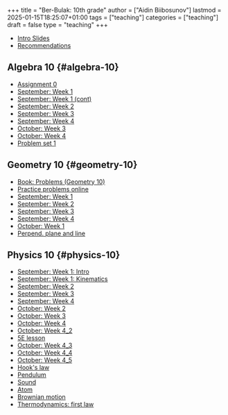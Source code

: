 +++
title = "Ber-Bulak: 10th grade"
author = ["Aidin Biibosunov"]
lastmod = 2025-01-15T18:25:07+01:00
tags = ["teaching"]
categories = ["teaching"]
draft = false
type = "teaching"
+++

-   [Intro Slides](/reveal_js_talks/intro_me/intro.html)
-   [Recommendations](/html_files/recommendations.html)


## Algebra 10 {#algebra-10}

-   [Assignment 0](/pdf_files/berbulak/algebra_8/assignments/week1_asst0.html)
-   [September: Week 1](/pdf_files/berbulak/algebra_8/assignments/week1_lesson1.html)
-   [September: Week 1 (cont)](/pdf_files/berbulak/algebra_10/assignments/week1_lesson2.html)
-   [September: Week 2](/pdf_files/berbulak/algebra_10/assignments/algebra10_week2.html)
-   [September: Week 3](/pdf_files/berbulak/algebra_10/assignments/algebra10_week3.html)
-   [September: Week 4](/pdf_files/berbulak/algebra_10/assignments/algebra10_week4.html)
-   [October: Week 3](/pdf_files/berbulak/algebra_10/assignments/algebra10_week7.html)
-   [October: Week 4](/pdf_files/berbulak/algebra_10/assignments/algebra10_week8.html)
-   [Problem set 1](/pdf_files/berbulak/algebra_10/assignments/algebra10_PS1.html)


## Geometry 10 {#geometry-10}

-   [Book: Problems (Geometry 10)](https://www.dropbox.com/scl/fi/yhc6646pq2bcw3gniazaa/geom10_problems.pdf?rlkey=69monz9eoaw18y6mo0zhj4put&st=u9h4je0m&dl=0)
-   [Practice problems online](https://www.yaklass.ru/p/geometria/10-klass)
-   [September: Week 1](/pdf_files/berbulak/geometry_10/geom10_week1_lesson1.html)
-   [September: Week 2](/pdf_files/berbulak/geometry_10/geometry10_week2.html)
-   [September: Week 3](/pdf_files/berbulak/geometry_10/geometry10_week3.html)
-   [September: Week 4](/pdf_files/berbulak/geometry_10/geometry10_week4.html)
-   [October: Week 1](/pdf_files/berbulak/geometry_10/geometry10_week5.html)
-   [Perpend. plane and line](/pdf_files/berbulak/geometry_10/geometry10_perpend_plane_line.html)


## Physics 10 {#physics-10}

-   [September: Week 1: Intro](/pdf_files/berbulak/physics_10/week1_intro.pdf)
-   [September: Week 1: Kinematics](/pdf_files/berbulak/physics_10/physics10_week1_lesson1.html)
-   [September: Week 2](/pdf_files/berbulak/physics_10/physics10_week2.html)
-   [September: Week 3](/pdf_files/berbulak/physics_10/physics10_week3.html)
-   [September: Week 4](/pdf_files/berbulak/physics_10/physics10_week4.html)
-   [October: Week 2](/pdf_files/berbulak/physics_10/physics10_week7.html)
-   [October: Week 3](/pdf_files/berbulak/physics_10/physics10_week7_2.html)
-   [October: Week 4](/pdf_files/berbulak/physics_10/physics10_week8.html)
-   [October: Week 4_2](/pdf_files/berbulak/physics_10/physics10_week9.html)
-   [5E lesson](/pdf_files/berbulak/physics_10/physics10_5E.html)
-   [October: Week 4_3](/pdf_files/berbulak/physics_10/physics10_week10.html)
-   [October: Week 4_4](/pdf_files/berbulak/physics_10/physics10_week11.html)
-   [October: Week 4_5](/pdf_files/berbulak/physics_10/physics10_week12.html)
-   [Hook's law](/pdf_files/berbulak/physics_10/physics10_hook.html)
-   [Pendulum](/pdf_files/berbulak/physics_10/physics10_pendulum.html)
-   [Sound](/pdf_files/berbulak/physics_10/physics10_sound.html)
-   [Atom](/pdf_files/berbulak/physics_10/physics10_atom.html)
-   [Brownian motion](/pdf_files/berbulak/physics_10/physics10_brownian_motion.html)
-   [Thermodynamics: first law](/pdf_files/berbulak/physics_10/physics10_thermodyn_first_law.html)

